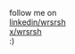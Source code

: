 follow me on
<br />
[linkedin/wrsrsh](https://linkedin.com/wrsrsh)
<br />
[x/wrsrsh](https://x.com/wrsrsh)
<br />
:)
